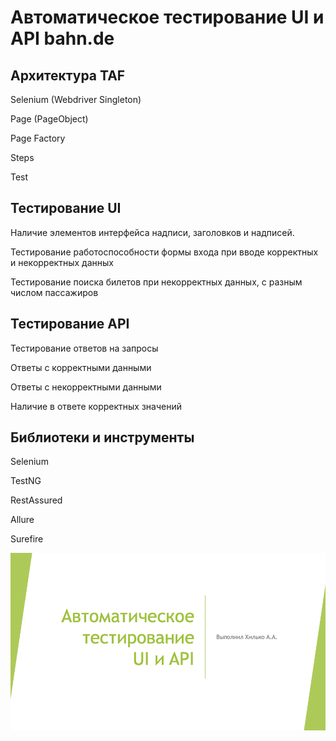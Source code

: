 # Автоматическое тестирование UI и API bahn.de

## Архитектура TAF

Selenium (Webdriver Singleton)

Page (PageObject)

Page Factory

Steps

Test


## Тестирование UI

Наличие элементов интерфейса надписи, заголовков и надписей.

Тестирование работоспособности формы входа при вводе корректных и некорректных данных

Тестирование поиска билетов при некорректных данных, с разным числом пассажиров


## Тестирование API

Тестирование ответов на запросы

Ответы с корректными данными

Ответы с некорректными данными

Наличие в ответе корректных значений


## Библиотеки и инструменты

Selenium

TestNG

RestAssured

Allure

Surefire


![Screenshot](screenshot.png)
